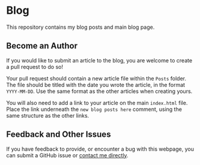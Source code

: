 # Blog

This repository contains my blog posts and main blog page.

## Become an Author

If you would like to submit an article to the blog, you are welcome to create a pull request to do so!

Your pull request should contain a new article file within the `Posts` folder. The file should be titled with the date you wrote the article, in the format `YYYY-MM-DD`. Use the same format as the other articles when creating yours.

You will also need to add a link to your article on the main `index.html` file. Place the link underneath the `new blog posts here` comment, using the same structure as the other links.

## Feedback and Other Issues

If you have feedback to provide, or encounter a bug with this webpage, you can submit a GitHub issue or [contact me directly](https://contact.nhcarrigan.com).

